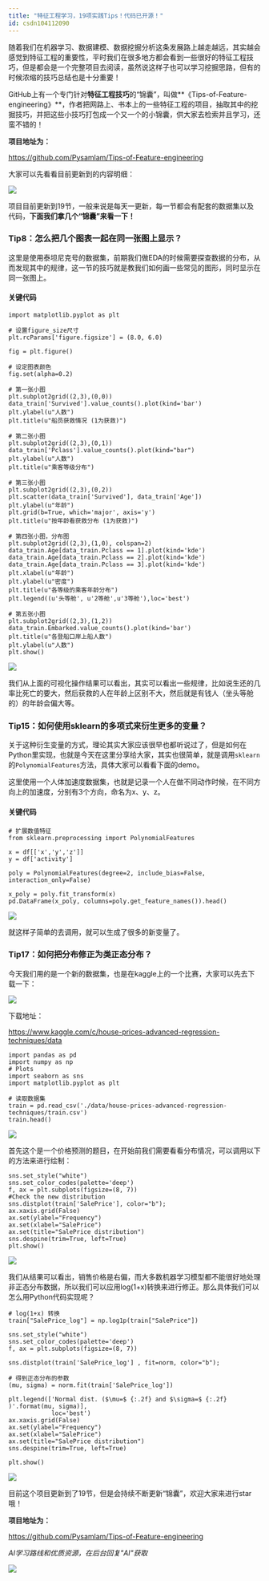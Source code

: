 ```yaml
---
title: "特征工程学习，19项实践Tips！代码已开源！"
id: csdn104112090
---
```


随着我们在机器学习、数据建模、数据挖掘分析这条发展路上越走越远，其实越会感觉到特征工程的重要性，平时我们在很多地方都会看到一些很好的特征工程技巧，但是都会是一个完整项目去阅读，虽然说这样子也可以学习挖掘思路，但有的时候浓缩的技巧总结也是十分重要！

GitHub上有一个专门针对**特征工程技巧**的“锦囊”，叫做**《Tips-of-Feature-engineering》**，作者把网路上、书本上的一些特征工程的项目，抽取其中的挖掘技巧，并把这些小技巧打包成一个又一个的小锦囊，供大家去检索并且学习，还蛮不错的！

**项目地址为：**

https://github.com/Pysamlam/Tips-of-Feature-engineering

大家可以先看看目前更新到的内容明细：

![](../img/671102ebef5611c2d0f8a2c4ee430640.png)

项目目前更新到19节，一般来说是每天一更新，每一节都会有配套的数据集以及代码，**下面我们拿几个“锦囊”来看一下！**

### Tip8：怎么把几个图表一起在同一张图上显示？

这里是使用泰坦尼克号的数据集，前期我们做EDA的时候需要探查数据的分布，从而发现其中的规律，这一节的技巧就是教我们如何画一些常见的图形，同时显示在同一张图上。

<figcaption></figcaption>

#### 关键代码

```
import matplotlib.pyplot as plt

# 设置figure_size尺寸
plt.rcParams['figure.figsize'] = (8.0, 6.0)

fig = plt.figure()

# 设定图表颜色
fig.set(alpha=0.2)

# 第一张小图
plt.subplot2grid((2,3),(0,0))
data_train['Survived'].value_counts().plot(kind='bar')
plt.ylabel(u"人数")
plt.title(u"船员获救情况 (1为获救)")

# 第二张小图
plt.subplot2grid((2,3),(0,1))
data_train['Pclass'].value_counts().plot(kind="bar")
plt.ylabel(u"人数")
plt.title(u"乘客等级分布")

# 第三张小图
plt.subplot2grid((2,3),(0,2))
plt.scatter(data_train['Survived'], data_train['Age'])
plt.ylabel(u"年龄")
plt.grid(b=True, which='major', axis='y')
plt.title(u"按年龄看获救分布 (1为获救)")

# 第四张小图，分布图
plt.subplot2grid((2,3),(1,0), colspan=2)
data_train.Age[data_train.Pclass == 1].plot(kind='kde')
data_train.Age[data_train.Pclass == 2].plot(kind='kde')
data_train.Age[data_train.Pclass == 3].plot(kind='kde')
plt.xlabel(u"年龄")
plt.ylabel(u"密度")
plt.title(u"各等级的乘客年龄分布")
plt.legend((u'头等舱', u'2等舱',u'3等舱'),loc='best')

# 第五张小图
plt.subplot2grid((2,3),(1,2))
data_train.Embarked.value_counts().plot(kind='bar')
plt.title(u"各登船口岸上船人数")
plt.ylabel(u"人数")
plt.show() 
```

![](../img/2d1c4009c356b2f4bb588a3684c55c5c.png)

我们从上面的可视化操作结果可以看出，其实可以看出一些规律，比如说生还的几率比死亡的要大，然后获救的人在年龄上区别不大，然后就是有钱人（坐头等舱的）的年龄会偏大等。

### Tip15：如何使用sklearn的多项式来衍生更多的变量？

关于这种衍生变量的方式，理论其实大家应该很早也都听说过了，但是如何在Python里实现，也就是今天在这里分享给大家，其实也很简单，就是调用`sklearn`的`PolynomialFeatures`方法，具体大家可以看看下面的demo。

这里使用一个人体加速度数据集，也就是记录一个人在做不同动作时候，在不同方向上的加速度，分别有3个方向，命名为x、y、z。

#### 关键代码

```
# 扩展数值特征
from sklearn.preprocessing import PolynomialFeatures

x = df[['x','y','z']]
y = df['activity']

poly = PolynomialFeatures(degree=2, include_bias=False, interaction_only=False)

x_poly = poly.fit_transform(x)
pd.DataFrame(x_poly, columns=poly.get_feature_names()).head() 
```

![](../img/e63f1a8705f4ccd6a480cb4f90900035.png)

就这样子简单的去调用，就可以生成了很多的新变量了。

### Tip17：如何把分布修正为类正态分布？

今天我们用的是一个新的数据集，也是在kaggle上的一个比赛，大家可以先去下载一下：

![](../img/05d1e6f555af34e6093d91f2c53d3009.png)

下载地址：

https://www.kaggle.com/c/house-prices-advanced-regression-techniques/data

```
import pandas as pd
import numpy as np
# Plots
import seaborn as sns
import matplotlib.pyplot as plt

# 读取数据集
train = pd.read_csv('./data/house-prices-advanced-regression-techniques/train.csv')
train.head() 
```

![](../img/22ec1cddb7339f41ec47f985d39820e4.png)

首先这个是一个价格预测的题目，在开始前我们需要看看分布情况，可以调用以下的方法来进行绘制：

```
sns.set_style("white")
sns.set_color_codes(palette='deep')
f, ax = plt.subplots(figsize=(8, 7))
#Check the new distribution
sns.distplot(train['SalePrice'], color="b");
ax.xaxis.grid(False)
ax.set(ylabel="Frequency")
ax.set(xlabel="SalePrice")
ax.set(title="SalePrice distribution")
sns.despine(trim=True, left=True)
plt.show() 
```

![](../img/ea875126f0831b9a0962f33a31028079.png)

我们从结果可以看出，销售价格是右偏，而大多数机器学习模型都不能很好地处理非正态分布数据，所以我们可以应用log(1+x)转换来进行修正。那么具体我们可以怎么用Python代码实现呢？

```
# log(1+x) 转换
train["SalePrice_log"] = np.log1p(train["SalePrice"])

sns.set_style("white")
sns.set_color_codes(palette='deep')
f, ax = plt.subplots(figsize=(8, 7))

sns.distplot(train['SalePrice_log'] , fit=norm, color="b");

# 得到正态分布的参数
(mu, sigma) = norm.fit(train['SalePrice_log'])

plt.legend(['Normal dist. ($\mu=$ {:.2f} and $\sigma=$ {:.2f} )'.format(mu, sigma)],
            loc='best')
ax.xaxis.grid(False)
ax.set(ylabel="Frequency")
ax.set(xlabel="SalePrice")
ax.set(title="SalePrice distribution")
sns.despine(trim=True, left=True)

plt.show() 
```

![](../img/0b2fb85cc06b57d61522344b2f2dae2a.png)

目前这个项目更新到了19节，但是会持续不断更新“锦囊”，欢迎大家来进行star哦！

**项目地址为：**

https://github.com/Pysamlam/Tips-of-Feature-engineering

*AI学习路线和优质资源，在后台回复"AI"获取*

![](../img/ac1260bd6d55ebcd4401293b8b1ef5ff.png)